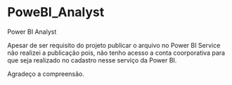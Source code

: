 # PoweBI_Analyst
Power BI Analyst

Apesar de ser requisito do projeto publicar o arquivo no Power BI Service não realizei a publicação pois, não tenho acesso a conta coorporativa para que seja realizado no cadastro nesse serviço da Power BI.


Agradeço a compreensão.
